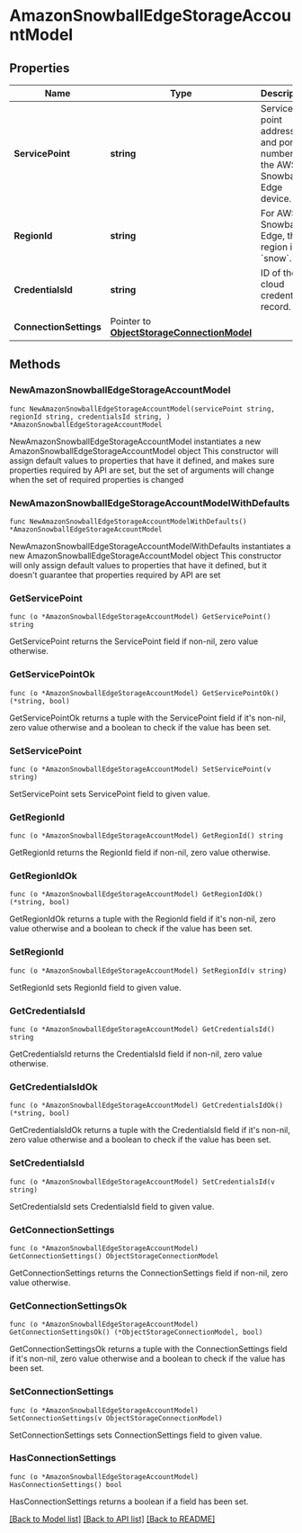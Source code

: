 # AmazonSnowballEdgeStorageAccountModel

## Properties

Name | Type | Description | Notes
------------ | ------------- | ------------- | -------------
**ServicePoint** | **string** | Service point address and port number of the AWS Snowball Edge device. | 
**RegionId** | **string** | For AWS Snowball Edge, the region is &#x60;snow&#x60;. | 
**CredentialsId** | **string** | ID of the cloud credentials record. | 
**ConnectionSettings** | Pointer to [**ObjectStorageConnectionModel**](ObjectStorageConnectionModel.md) |  | [optional] 

## Methods

### NewAmazonSnowballEdgeStorageAccountModel

`func NewAmazonSnowballEdgeStorageAccountModel(servicePoint string, regionId string, credentialsId string, ) *AmazonSnowballEdgeStorageAccountModel`

NewAmazonSnowballEdgeStorageAccountModel instantiates a new AmazonSnowballEdgeStorageAccountModel object
This constructor will assign default values to properties that have it defined,
and makes sure properties required by API are set, but the set of arguments
will change when the set of required properties is changed

### NewAmazonSnowballEdgeStorageAccountModelWithDefaults

`func NewAmazonSnowballEdgeStorageAccountModelWithDefaults() *AmazonSnowballEdgeStorageAccountModel`

NewAmazonSnowballEdgeStorageAccountModelWithDefaults instantiates a new AmazonSnowballEdgeStorageAccountModel object
This constructor will only assign default values to properties that have it defined,
but it doesn't guarantee that properties required by API are set

### GetServicePoint

`func (o *AmazonSnowballEdgeStorageAccountModel) GetServicePoint() string`

GetServicePoint returns the ServicePoint field if non-nil, zero value otherwise.

### GetServicePointOk

`func (o *AmazonSnowballEdgeStorageAccountModel) GetServicePointOk() (*string, bool)`

GetServicePointOk returns a tuple with the ServicePoint field if it's non-nil, zero value otherwise
and a boolean to check if the value has been set.

### SetServicePoint

`func (o *AmazonSnowballEdgeStorageAccountModel) SetServicePoint(v string)`

SetServicePoint sets ServicePoint field to given value.


### GetRegionId

`func (o *AmazonSnowballEdgeStorageAccountModel) GetRegionId() string`

GetRegionId returns the RegionId field if non-nil, zero value otherwise.

### GetRegionIdOk

`func (o *AmazonSnowballEdgeStorageAccountModel) GetRegionIdOk() (*string, bool)`

GetRegionIdOk returns a tuple with the RegionId field if it's non-nil, zero value otherwise
and a boolean to check if the value has been set.

### SetRegionId

`func (o *AmazonSnowballEdgeStorageAccountModel) SetRegionId(v string)`

SetRegionId sets RegionId field to given value.


### GetCredentialsId

`func (o *AmazonSnowballEdgeStorageAccountModel) GetCredentialsId() string`

GetCredentialsId returns the CredentialsId field if non-nil, zero value otherwise.

### GetCredentialsIdOk

`func (o *AmazonSnowballEdgeStorageAccountModel) GetCredentialsIdOk() (*string, bool)`

GetCredentialsIdOk returns a tuple with the CredentialsId field if it's non-nil, zero value otherwise
and a boolean to check if the value has been set.

### SetCredentialsId

`func (o *AmazonSnowballEdgeStorageAccountModel) SetCredentialsId(v string)`

SetCredentialsId sets CredentialsId field to given value.


### GetConnectionSettings

`func (o *AmazonSnowballEdgeStorageAccountModel) GetConnectionSettings() ObjectStorageConnectionModel`

GetConnectionSettings returns the ConnectionSettings field if non-nil, zero value otherwise.

### GetConnectionSettingsOk

`func (o *AmazonSnowballEdgeStorageAccountModel) GetConnectionSettingsOk() (*ObjectStorageConnectionModel, bool)`

GetConnectionSettingsOk returns a tuple with the ConnectionSettings field if it's non-nil, zero value otherwise
and a boolean to check if the value has been set.

### SetConnectionSettings

`func (o *AmazonSnowballEdgeStorageAccountModel) SetConnectionSettings(v ObjectStorageConnectionModel)`

SetConnectionSettings sets ConnectionSettings field to given value.

### HasConnectionSettings

`func (o *AmazonSnowballEdgeStorageAccountModel) HasConnectionSettings() bool`

HasConnectionSettings returns a boolean if a field has been set.


[[Back to Model list]](../README.md#documentation-for-models) [[Back to API list]](../README.md#documentation-for-api-endpoints) [[Back to README]](../README.md)


